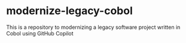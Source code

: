 # modernize-legacy-cobol
This is a repository to modernizing a legacy software project written in Cobol using GitHub Copilot
